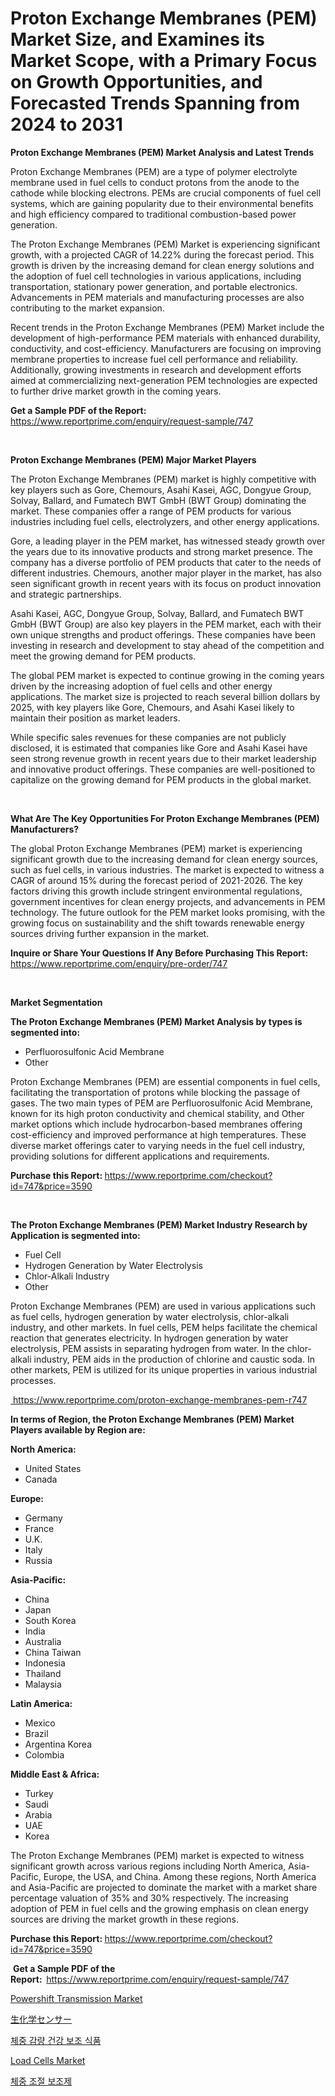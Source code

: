 <p><h1>Proton Exchange Membranes (PEM) Market Size, and Examines its Market Scope, with a Primary Focus on Growth Opportunities, and Forecasted Trends Spanning from 2024 to 2031</h1></p><p><strong>Proton Exchange Membranes (PEM) Market Analysis and Latest Trends</strong></p>
<p><p>Proton Exchange Membranes (PEM) are a type of polymer electrolyte membrane used in fuel cells to conduct protons from the anode to the cathode while blocking electrons. PEMs are crucial components of fuel cell systems, which are gaining popularity due to their environmental benefits and high efficiency compared to traditional combustion-based power generation.</p><p>The Proton Exchange Membranes (PEM) Market is experiencing significant growth, with a projected CAGR of 14.22% during the forecast period. This growth is driven by the increasing demand for clean energy solutions and the adoption of fuel cell technologies in various applications, including transportation, stationary power generation, and portable electronics. Advancements in PEM materials and manufacturing processes are also contributing to the market expansion.</p><p>Recent trends in the Proton Exchange Membranes (PEM) Market include the development of high-performance PEM materials with enhanced durability, conductivity, and cost-efficiency. Manufacturers are focusing on improving membrane properties to increase fuel cell performance and reliability. Additionally, growing investments in research and development efforts aimed at commercializing next-generation PEM technologies are expected to further drive market growth in the coming years.</p></p>
<p><strong>Get a Sample PDF of the Report:&nbsp;</strong> <a href="https://www.reportprime.com/enquiry/request-sample/747">https://www.reportprime.com/enquiry/request-sample/747</a></p>
<p>&nbsp;</p>
<p><strong>Proton Exchange Membranes (PEM) Major Market Players</strong></p>
<p><p>The Proton Exchange Membranes (PEM) market is highly competitive with key players such as Gore, Chemours, Asahi Kasei, AGC, Dongyue Group, Solvay, Ballard, and Fumatech BWT GmbH (BWT Group) dominating the market. These companies offer a range of PEM products for various industries including fuel cells, electrolyzers, and other energy applications.</p><p>Gore, a leading player in the PEM market, has witnessed steady growth over the years due to its innovative products and strong market presence. The company has a diverse portfolio of PEM products that cater to the needs of different industries. Chemours, another major player in the market, has also seen significant growth in recent years with its focus on product innovation and strategic partnerships.</p><p>Asahi Kasei, AGC, Dongyue Group, Solvay, Ballard, and Fumatech BWT GmbH (BWT Group) are also key players in the PEM market, each with their own unique strengths and product offerings. These companies have been investing in research and development to stay ahead of the competition and meet the growing demand for PEM products.</p><p>The global PEM market is expected to continue growing in the coming years driven by the increasing adoption of fuel cells and other energy applications. The market size is projected to reach several billion dollars by 2025, with key players like Gore, Chemours, and Asahi Kasei likely to maintain their position as market leaders.</p><p>While specific sales revenues for these companies are not publicly disclosed, it is estimated that companies like Gore and Asahi Kasei have seen strong revenue growth in recent years due to their market leadership and innovative product offerings. These companies are well-positioned to capitalize on the growing demand for PEM products in the global market.</p></p>
<p>&nbsp;</p>
<p><strong>What Are The Key Opportunities For Proton Exchange Membranes (PEM) Manufacturers?</strong></p>
<p><p>The global Proton Exchange Membranes (PEM) market is experiencing significant growth due to the increasing demand for clean energy sources, such as fuel cells, in various industries. The market is expected to witness a CAGR of around 15% during the forecast period of 2021-2026. The key factors driving this growth include stringent environmental regulations, government incentives for clean energy projects, and advancements in PEM technology. The future outlook for the PEM market looks promising, with the growing focus on sustainability and the shift towards renewable energy sources driving further expansion in the market.</p></p>
<p><strong>Inquire or Share Your Questions If Any Before Purchasing This Report:</strong> <a href="https://www.reportprime.com/enquiry/pre-order/747">https://www.reportprime.com/enquiry/pre-order/747</a></p>
<p>&nbsp;</p>
<p><strong>Market Segmentation</strong></p>
<p><strong>The Proton Exchange Membranes (PEM) Market Analysis by types is segmented into:</strong></p>
<p><ul><li>Perfluorosulfonic Acid Membrane</li><li>Other</li></ul></p>
<p><p>Proton Exchange Membranes (PEM) are essential components in fuel cells, facilitating the transportation of protons while blocking the passage of gases. The two main types of PEM are Perfluorosulfonic Acid Membrane, known for its high proton conductivity and chemical stability, and Other market options which include hydrocarbon-based membranes offering cost-efficiency and improved performance at high temperatures. These diverse market offerings cater to varying needs in the fuel cell industry, providing solutions for different applications and requirements.</p></p>
<p><strong>Purchase this Report:&nbsp;</strong><a href="https://www.reportprime.com/checkout?id=747&price=3590">https://www.reportprime.com/checkout?id=747&price=3590</a></p>
<p>&nbsp;</p>
<p><strong>The Proton Exchange Membranes (PEM) Market Industry Research by Application is segmented into:</strong></p>
<p><ul><li>Fuel Cell</li><li>Hydrogen Generation by Water Electrolysis</li><li>Chlor-Alkali Industry</li><li>Other</li></ul></p>
<p><p>Proton Exchange Membranes (PEM) are used in various applications such as fuel cells, hydrogen generation by water electrolysis, chlor-alkali industry, and other markets. In fuel cells, PEM helps facilitate the chemical reaction that generates electricity. In hydrogen generation by water electrolysis, PEM assists in separating hydrogen from water. In the chlor-alkali industry, PEM aids in the production of chlorine and caustic soda. In other markets, PEM is utilized for its unique properties in various industrial processes.</p></p>
<p><a href="https://www.reportprime.com/proton-exchange-membranes-pem-r747">&nbsp;https://www.reportprime.com/proton-exchange-membranes-pem-r747</a></p>
<p><strong>In terms of Region, the Proton Exchange Membranes (PEM) Market Players available by Region are:</strong></p>
<p>
    <p> <strong> North America: </strong>
        <ul>
            <li>United States</li>
            <li>Canada</li>
        </ul>
        </p> 
    <p> <strong> Europe: </strong>
        <ul>
            <li>Germany</li>
            <li>France</li>
            <li>U.K.</li>
            <li>Italy</li>
            <li>Russia</li>
        </ul>
        </p> 
    <p> <strong> Asia-Pacific: </strong>
        <ul>
            <li>China</li>
            <li>Japan</li>
            <li>South Korea</li>
            <li>India</li>
            <li>Australia</li>
            <li>China Taiwan</li>
            <li>Indonesia</li>
            <li>Thailand</li>
            <li>Malaysia</li>
        </ul>
        </p> 
    <p> <strong> Latin America: </strong>
        <ul>
            <li>Mexico</li>
            <li>Brazil</li>
            <li>Argentina Korea</li>
            <li>Colombia</li>
        </ul>
        </p> 
    <p> <strong> Middle East & Africa: </strong>
        <ul>
            <li>Turkey</li>
            <li>Saudi</li>
            <li>Arabia</li>
            <li>UAE</li>
            <li>Korea</li>
        </ul>
    </p>
    </p>
<p><p>The Proton Exchange Membranes (PEM) market is expected to witness significant growth across various regions including North America, Asia-Pacific, Europe, the USA, and China. Among these regions, North America and Asia-Pacific are projected to dominate the market with a market share percentage valuation of 35% and 30% respectively. The increasing adoption of PEM in fuel cells and the growing emphasis on clean energy sources are driving the market growth in these regions.</p></p>
<p><strong>Purchase this Report: </strong><a href="https://www.reportprime.com/checkout?id=747&price=3590">https://www.reportprime.com/checkout?id=747&price=3590</a></p>
<p>&nbsp;<strong>Get a Sample PDF of the Report:&nbsp;&nbsp;</strong><a href="https://www.reportprime.com/enquiry/request-sample/747">https://www.reportprime.com/enquiry/request-sample/747</a></p>
<p><strong></strong></p>
<p><p><a href="https://www.linkedin.com/pulse/powershift-transmission-market-size-share-amp-trends-analysis-zlvvf">Powershift Transmission Market</a></p><p><a href="https://medium.com/@freedayundt2023/%E3%82%B0%E3%83%AD%E3%83%BC%E3%83%90%E3%83%AB%E3%81%AA%E7%94%9F%E5%8C%96%E5%AD%A6%E3%82%BB%E3%83%B3%E3%82%B5%E3%83%BC%E5%B8%82%E5%A0%B4%E3%81%AE%E3%82%B7%E3%82%A7%E3%82%A2%E3%81%A8%E6%88%90%E9%95%B7%E6%A9%9F%E4%BC%9A-2024%E5%B9%B4%E3%81%8B%E3%82%892031%E5%B9%B4%E3%81%BE%E3%81%A7%E3%81%AE%E6%9C%9F%E9%96%93%E3%81%AB14-6-%E3%81%AE%E5%B9%B4%E6%88%90%E9%95%B7%E7%8E%87%E3%81%A7%E6%88%90%E9%95%B7%E3%81%99%E3%82%8B%E5%B8%82%E5%A0%B4%E8%A6%8F%E6%A8%A1-fabee1914acd">生化学センサー</a></p><p><a href="https://medium.com/@delaneywill28/%EC%B2%B4%EC%A4%91-%EA%B0%90%EB%9F%89-%EB%8B%A4%EC%9D%B4%EC%96%B4%ED%8A%B8-%EB%B3%B4%EC%A1%B0%EC%A0%9C-%EC%8B%9C%EC%9E%A5-%EC%97%AD%ED%95%99%EC%9D%84-%ED%83%90%EC%83%89%ED%95%98%EB%8B%A4-2024%EB%85%84%EB%B6%80%ED%84%B0-2031%EB%85%84%EA%B9%8C%EC%A7%80%EC%9D%98-%EA%B8%80%EB%A1%9C%EB%B2%8C-%ED%8A%B8%EB%A0%8C%EB%93%9C%EC%99%80-%EB%AF%B8%EB%9E%98-%EC%84%B1%EC%9E%A5-%EC%A0%84%EB%A7%9D%EC%9D%84-162%ED%8E%98%EC%9D%B4%EC%A7%80%EC%97%90-%EA%B1%B8%EC%B3%90-%EB%8B%A4%EB%A3%A8%EA%B3%A0-%EC%9E%88%EC%8A%B5%EB%8B%88%EB%8B%A4-7d3f4be93771">체중 감량 건강 보조 식품</a></p><p><a href="https://medium.com/@fredyyunianto_89084/load-cells-market-size-is-growing-at-cagr-of-10-8-49dc5234381f">Load Cells Market</a></p><p><a href="https://medium.com/@delaneywill28/%EC%B2%B4%EC%A4%91-%EC%A1%B0%EC%A0%88-%EB%B3%B4%EC%A1%B0%EC%A0%9C-%EC%8B%9C%EC%9E%A5-%EA%B7%9C%EB%AA%A8-%EC%A0%90%EC%9C%A0%EC%9C%A8-%EB%B0%8F-%EC%B6%94%EC%9D%B4-%EB%B6%84%EC%84%9D-%EB%B3%B4%EA%B3%A0%EC%84%9C-%EC%A0%9C%ED%92%88-%EB%B0%94%EB%A1%9C%EB%AF%B8%ED%84%B0-%ED%9E%88%EA%B7%B8%EB%A1%9C%EB%AF%B8%ED%84%B0-%EB%8D%B0%EC%9D%B4%ED%84%B0-%EB%A1%9C%EA%B1%B0-%EC%84%BC%EC%84%9C-%EA%B7%B8%EB%A6%AC%EA%B3%A0-%EC%84%B8%EA%B7%B8%EB%A8%BC%ED%8A%B8-%EC%98%88%EC%B8%A1-2024%EB%85%84%EB%B6%80%ED%84%B0-2031%EB%85%84%EA%B9%8C%EC%A7%80-903e16cc00a8">체중 조절 보조제</a></p></p>